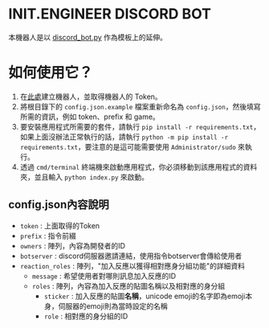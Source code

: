 # INIT.ENGINEER DISCORD BOT

本機器人是以 [discord_bot.py](https://github.com/AlexFlipnote/discord_bot.py) 作為模板上的延伸。

# 如何使用它？

1. 在[此處](https://discordapp.com/developers/applications/me)建立機器人，並取得機器人的 Token。
2. 將根目錄下的 `config.json.example` 檔案重新命名為 `config.json`，然後填寫所需的資訊，例如 token、prefix 和 game。
3. 要安裝應用程式所需要的套件，請執行 `pip install -r requirements.txt`，如果上面沒辦法正常執行的話，請執行 `python -m pip install -r requirements.txt`，要注意的是這可能需要使用 `Administrator/sudo` 來執行。
4. 透過 `cmd/terminal` 終端機來啟動應用程式，你必須移動到該應用程式的資料夾，並且輸入 `python index.py` 來啟動。

## config.json內容說明

* ``token`` : 上面取得的Token
* ``prefix`` : 指令前綴
* ``owners`` : 陣列，內容為開發者的ID
* ``botserver`` : discord伺服器邀請連結，使用指令botserver會傳給使用者
* ``reaction_roles`` : 陣列，"加入反應以獲得相對應身分組功能"的詳細資料
    * ``message`` : 希望使用者對哪則訊息加入反應的ID
    * ``roles`` : 陣列，內容為加入反應的貼圖名稱以及相對應的身分組
        * ``sticker`` : 加入反應的貼圖**名稱**，unicode emoji的名字即為emoji本身，伺服器的emoji則為當時設定的名稱
        * ``role`` : 相對應的身分組的ID